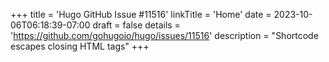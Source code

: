 +++
title = 'Hugo GitHub Issue #11516'
linkTitle = 'Home'
date = 2023-10-06T06:18:39-07:00
draft = false
details = 'https://github.com/gohugoio/hugo/issues/11516'
description = "Shortcode escapes closing HTML tags"
+++

